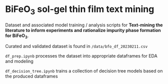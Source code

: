 # BiFeO<sub>3</sub> sol-gel thin film text mining

Dataset and associated model training / analysis scripts for __Text-mining the literature to inform experiments and rationalize impurity phase formation for BiFeO<sub>3</sub>__.

Curated and validated dataset is found in ```/data/bfo_df_20230211.csv```

```df_prep.ipynb``` processes the dataset into appropriate dataframes for EDA and modeling

```df_decision_tree.ipynb``` trains a collection of decision tree models based on the produced dataframes

